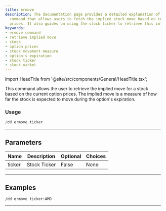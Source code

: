 ```yaml
---
title: ermove
description: The documentation page provides a detailed explanation of the ermove
  command that allows users to fetch the implied stock move based on current option
  prices. It also guides on using the stock ticker to retrieve this information.
keywords:
- ermove command
- retrieve implied move
- stock
- option prices
- stock movement measure
- option's expiration
- stock ticker
- stock market
---
```


import HeadTitle from '@site/src/components/General/HeadTitle.tsx';

<HeadTitle title="ermove - Duedilligence - Discord - Reference | OpenBB Bot Docs" />

This command allows the user to retrieve the implied move for a stock based on the current option prices. The implied move is a measure of how far the stock is expected to move during the option's expiration.

### Usage

```python wordwrap
/dd ermove ticker
```

---

## Parameters

| Name | Description | Optional | Choices |
| ---- | ----------- | -------- | ------- |
| ticker | Stock Ticker | False | None |


---

## Examples

```
/dd ermove ticker:AMD
```
---
